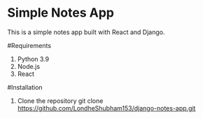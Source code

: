 # Simple Notes App
This is a simple notes app built with React and Django.

#Requirements
1. Python 3.9
2. Node.js
3. React

#Installation
1. Clone the repository
git clone https://github.com/LondheShubham153/django-notes-app.git
   
